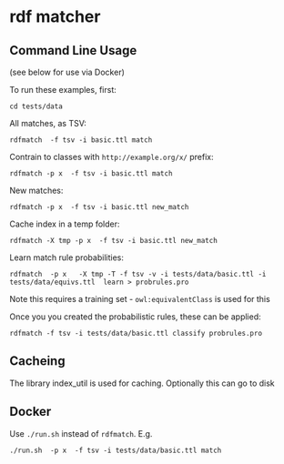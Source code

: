 # rdf matcher

## Command Line Usage

(see below for use via Docker)

To run these examples, first:

`cd tests/data`


All matches, as TSV:

`rdfmatch  -f tsv -i basic.ttl match`

Contrain to classes with `http://example.org/x/` prefix:

`rdfmatch -p x  -f tsv -i basic.ttl match`

New matches:

`rdfmatch -p x  -f tsv -i basic.ttl new_match`

Cache index in a temp folder:

`rdfmatch -X tmp -p x  -f tsv -i basic.ttl new_match`

Learn match rule probabilities:

`rdfmatch  -p x   -X tmp -T -f tsv -v -i tests/data/basic.ttl -i tests/data/equivs.ttl  learn > probrules.pro`

Note this requires a training set - `owl:equivalentClass` is used for this

Once you you created the probabilistic rules, these can be applied:

`rdfmatch -f tsv -i tests/data/basic.ttl classify probrules.pro`



## Cacheing

The library index_util is used for caching. Optionally this can go to disk

## Docker

Use `./run.sh` instead of `rdfmatch`. E.g.

`./run.sh  -p x  -f tsv -i tests/data/basic.ttl match`

